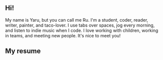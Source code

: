 ## Hi!

My name is Yaru, but you can call me Ru. I'm a student, coder, reader, writer, painter, and taco-lover. I use tabs over spaces, jog every morning, and listen to indie music when I code. I love working with children, working in teams, and meeting new people. It's nice to meet you!

## My resume
